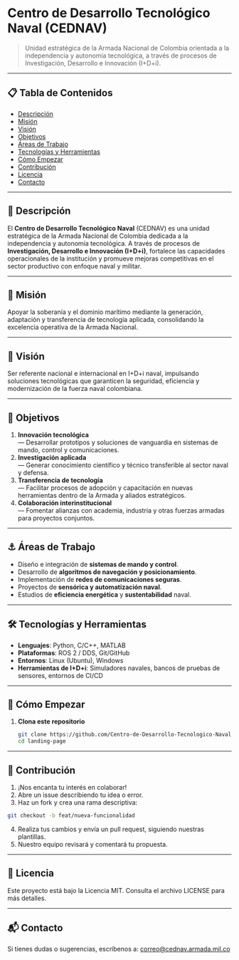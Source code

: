 # Centro de Desarrollo Tecnológico Naval (CEDNAV)

> Unidad estratégica de la Armada Nacional de Colombia orientada a la independencia y autonomía tecnológica, a través de procesos de Investigación, Desarrollo e Innovación (I+D+i).

---

## 📋 Tabla de Contenidos

- [Descripción](#descripción)  
- [Misión](#misión)  
- [Visión](#visión)  
- [Objetivos](#objetivos)  
- [Áreas de Trabajo](#áreas-de-trabajo)  
- [Tecnologías y Herramientas](#tecnologías-y-herramientas)  
- [Cómo Empezar](#cómo-empezar)  
- [Contribución](#contribución)  
- [Licencia](#licencia)  
- [Contacto](#contacto)  

---

## 📖 Descripción

El **Centro de Desarrollo Tecnológico Naval** (CEDNAV) es una unidad estratégica de la Armada Nacional de Colombia dedicada a la independencia y autonomía tecnológica. A través de procesos de **Investigación, Desarrollo e Innovación (I+D+i)**, fortalece las capacidades operacionales de la institución y promueve mejoras competitivas en el sector productivo con enfoque naval y militar.

---

## 🎯 Misión

Apoyar la soberanía y el dominio marítimo mediante la generación, adaptación y transferencia de tecnología aplicada, consolidando la excelencia operativa de la Armada Nacional.

---

## 🌟 Visión

Ser referente nacional e internacional en I+D+i naval, impulsando soluciones tecnológicas que garanticen la seguridad, eficiencia y modernización de la fuerza naval colombiana.

---

## 🥅 Objetivos

1. **Innovación tecnológica**  
   — Desarrollar prototipos y soluciones de vanguardia en sistemas de mando, control y comunicaciones.  
2. **Investigación aplicada**  
   — Generar conocimiento científico y técnico transferible al sector naval y defensa.  
3. **Transferencia de tecnología**  
   — Facilitar procesos de adopción y capacitación en nuevas herramientas dentro de la Armada y aliados estratégicos.  
4. **Colaboración interinstitucional**  
   — Fomentar alianzas con academia, industria y otras fuerzas armadas para proyectos conjuntos.

---

## ⚓ Áreas de Trabajo

- Diseño e integración de **sistemas de mando y control**.  
- Desarrollo de **algoritmos de navegación y posicionamiento**.  
- Implementación de **redes de comunicaciones seguras**.  
- Proyectos de **sensórica y automatización naval**.  
- Estudios de **eficiencia energética** y **sustentabilidad** naval.  

---

## 🛠️ Tecnologías y Herramientas

- **Lenguajes**: Python, C/C++, MATLAB  
- **Plataformas**: ROS 2 / DDS, Git/GitHub  
- **Entornos**: Linux (Ubuntu), Windows  
- **Herramientas de I+D+i**: Simuladores navales, bancos de pruebas de sensores, entornos de CI/CD  

---

## 🚀 Cómo Empezar

1. **Clona este repositorio**  
   ```bash
   git clone https://github.com/Centro-de-Desarrollo-Tecnologico-Naval/landing-page.git
   cd landing-page
   ```
---

## 🤝 Contribución
1. ¡Nos encanta tu interés en colaborar!
2. Abre un issue describiendo tu idea o error.
3. Haz un fork y crea una rama descriptiva:
 ```bash
git checkout -b feat/nueva-funcionalidad
```
4. Realiza tus cambios y envía un pull request, siguiendo nuestras plantillas.
5. Nuestro equipo revisará y comentará tu propuesta.

---

## 📄 Licencia
Este proyecto está bajo la Licencia MIT.
Consulta el archivo LICENSE para más detalles.

---

## 📬 Contacto
Si tienes dudas o sugerencias, escríbenos a:
correo@cednav.armada.mil.co





